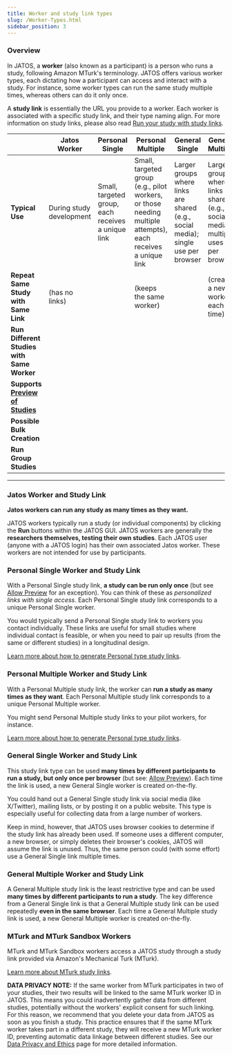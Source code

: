 ```yaml
---
title: Worker and study link types
slug: /Worker-Types.html
sidebar_position: 3
---
```


### Overview

In JATOS, a **worker** (also known as a participant) is a person who runs a study, following Amazon MTurk's terminology. JATOS offers various worker types, each dictating how a participant can access and interact with a study. For instance, some worker types can run the same study multiple times, whereas others can do it only once.

A **study link** is essentially the URL you provide to a worker. Each worker is associated with a specific study link, and their type naming align. For more information on study links, please also read [Run your study with study links](Run-your-Study-with-Study-Links.html).

| | **Jatos Worker** | **Personal Single** | **Personal Multiple** | **General Single** | **General Multiple** | **MTurk (Sandbox)** |
|---|---|---|---|---|---|---|
| **Typical Use** | During study development | Small, targeted group, each receives a unique link | Small, targeted group (e.g., pilot workers, or those needing multiple attempts), each receives a unique link | Larger groups where links are shared (e.g., social media); single use per browser | Larger groups where links are shared (e.g., social media); multiple uses per browser | For Amazon MTurk |
| **Repeat Same Study with Same Link** | (has no links) | <span className="glyphicon glyphicon-remove-sign"></span> | <span className="glyphicon glyphicon-ok-sign"></span>(keeps the same worker) | <span className="glyphicon glyphicon-remove-sign"></span> | <span className="glyphicon glyphicon-ok-sign"></span>(creates a new worker each time)| <span className="glyphicon glyphicon-ok-sign"></span> |
| **Run Different Studies with Same Worker** | <span className="glyphicon glyphicon-ok-sign"></span> | <span className="glyphicon glyphicon-remove-sign"></span> | <span className="glyphicon glyphicon-remove-sign"></span> | <span className="glyphicon glyphicon-remove-sign"></span> | <span className="glyphicon glyphicon-remove-sign"></span> | <span className="glyphicon glyphicon-ok-sign"></span> |
| **Supports [Preview of Studies](Restricting-study-flow.html#allow-preview)** | <span className="glyphicon glyphicon-remove-sign"></span> | <span className="glyphicon glyphicon-ok-sign"></span> | <span className="glyphicon glyphicon-remove-sign"></span> | <span className="glyphicon glyphicon-ok-sign"></span> | <span className="glyphicon glyphicon-remove-sign"></span> | <span className="glyphicon glyphicon-remove-sign"></span> |
| **Possible Bulk Creation** | <span className="glyphicon glyphicon-remove-sign"></span> | <span className="glyphicon glyphicon-ok-sign"></span> | <span className="glyphicon glyphicon-ok-sign"></span> | <span className="glyphicon glyphicon-remove-sign"></span> | <span className="glyphicon glyphicon-remove-sign"></span> | <span className="glyphicon glyphicon-remove-sign"></span> |
| **Run Group Studies** | <span className="glyphicon glyphicon-ok-sign"></span> | <span className="glyphicon glyphicon-ok-sign"></span> | <span className="glyphicon glyphicon-ok-sign"></span> | <span className="glyphicon glyphicon-ok-sign"></span> | <span className="glyphicon glyphicon-ok-sign"></span> | <span className="glyphicon glyphicon-ok-sign"></span> |

-----

### Jatos Worker and Study Link

**Jatos workers can run any study as many times as they want.**

JATOS workers typically run a study (or individual components) by clicking the **Run** buttons within the JATOS GUI. JATOS workers are generally the **researchers themselves, testing their own studies**. Each JATOS user (anyone with a JATOS login) has their own associated Jatos worker. These workers are not intended for use by participants.

### Personal Single Worker and Study Link

With a Personal Single study link, **a study can be run only once** (but see [Allow Preview](Restricting-study-flow.html#allow-preview) for an exception). You can think of these as *personalized links with single access*. Each Personal Single study link corresponds to a unique Personal Single worker.

You would typically send a Personal Single study link to workers you contact individually. These links are useful for small studies where individual contact is feasible, or when you need to pair up results (from the same or different studies) in a longitudinal design.

[Learn more about how to generate Personal type study links](Run-your-Study-with-Study-Links.html#personal-type-links-personal-single-or-personal-multiple).

### Personal Multiple Worker and Study Link

With a Personal Multiple study link, the worker can **run a study as many times as they want**. Each Personal Multiple study link corresponds to a unique Personal Multiple worker.

You might send Personal Multiple study links to your pilot workers, for instance.

[Learn more about how to generate Personal type study links](Run-your-Study-with-Study-Links.html#personal-type-links-personal-single-or-personal-multiple).

### General Single Worker and Study Link

This study link type can be used **many times by different participants to run a study, but only once per browser** (but see: [Allow Preview](Restricting-study-flow.html#allow-preview)). Each time the link is used, a new General Single worker is created on-the-fly.

You could hand out a General Single study link via social media (like X/Twitter), mailing lists, or by posting it on a public website. This type is especially useful for collecting data from a large number of workers.

Keep in mind, however, that JATOS uses browser cookies to determine if the study link has already been used. If someone uses a different computer, a new browser, or simply deletes their browser's cookies, JATOS will assume the link is unused. Thus, the same person could (with some effort) use a General Single link multiple times.

### General Multiple Worker and Study Link

A General Multiple study link is the least restrictive type and can be used **many times by different participants to run a study**. The key difference from a General Single link is that a General Multiple study link can be used repeatedly **even in the same browser**. Each time a General Multiple study link is used, a new General Multiple worker is created on-the-fly.

### MTurk and MTurk Sandbox Workers

MTurk and MTurk Sandbox workers access a JATOS study through a study link provided via Amazon's Mechanical Turk (MTurk).

[Learn more about MTurk study links](Connect-to-Mechanical-Turk.html).

**DATA PRIVACY NOTE:** If the same worker from MTurk participates in two of your studies, their two results will be linked to the same MTurk worker ID in JATOS. This means you could inadvertently gather data from different studies, potentially without the workers' explicit consent for such linking. For this reason, we recommend that you delete your data from JATOS as soon as you finish a study. This practice ensures that if the same MTurk worker takes part in a different study, they will receive a new MTurk worker ID, preventing automatic data linkage between different studies. See our [Data Privacy and Ethics](Data-Privacy-and-Ethics.html) page for more detailed information.
